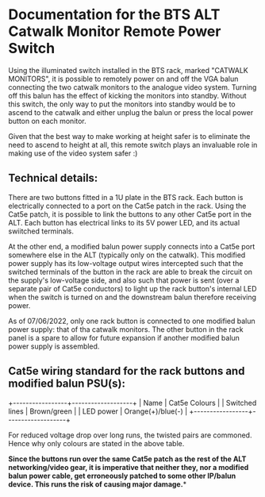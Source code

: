 Documentation for the BTS ALT Catwalk Monitor Remote Power Switch 
=================================================================

Using the illuminated switch installed in the BTS rack, marked "CATWALK MONITORS", it is possible to remotely power on and off the VGA balun
connecting the two catwalk monitors to the analogue video system. Turning off this balun has the effect of kicking the monitors into standby.
Without this switch, the only way to put the monitors into standby would be to ascend to the catwalk and either unplug the balun or press the local
power button on each monitor.

Given that the best way to make working at height safer is to eliminate the need to ascend to height at all, this remote switch plays an invaluable
role in making use of the video system safer :)

Technical details:
------------------

There are two buttons fitted in a 1U plate in the BTS rack. Each button is electrically connected to a port on the Cat5e patch in the rack. Using
the Cat5e patch, it is possible to link the buttons to any other Cat5e port in the ALT. Each button has electrical links to its 5V power LED, and
its actual swiitched terminals.

At the other end, a modified balun power supply connects into a Cat5e port somewhere else in the ALT (typically only on the catwalk). This modified
power supply has its low-voltage output wires intercepted such that the switched terminals of the button in the rack are able to break the circuit on
the supply's low-voltage side, and also such that power is sent (over a separate pair of Cat5e conductors) to light up the rack button's internal
LED when the switch is turned on and the downstream balun therefore receiving power.

As of 07/06/2022, only one rack button is connected to one modified balun power supply: that of tha catwalk monitors. 
The other button in the rack panel is a spare to allow
for future expansion if another modified balun power supply is assembled.

Cat5e wiring standard for the rack buttons and modified balun PSU(s):
---------------------------------------------------------------------

+-----------------+-------------------+
| Name            | Cat5e Colours     |
| Switched lines  | Brown/green       |
| LED power       | Orange(+)/blue(-) |
+-----------------+-------------------+

For reduced voltage drop over long runs, the twisted pairs are commoned. Hence why only colours are stated in the above table.

**Since the buttons run over the same Cat5e patch as the rest of the ALT networking/video gear, it is imperative that neither they, nor a
modified balun power cable, get erroneously patched to some other IP/balun device. This runs the risk of causing major damage.***
